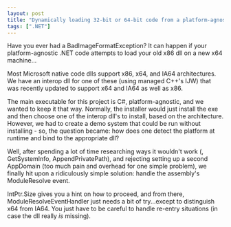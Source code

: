 ```yaml
---
layout: post
title: "Dynamically loading 32-bit or 64-bit code from a platform-agnostic executable"
tags: [".NET"]
---
```



Have you ever had a BadImageFormatException? It can happen if your platform-agnostic .NET code attempts to load your old x86 dll on a new x64 machine...





Most Microsoft native code dlls support x86, x64, and IA64 architectures. We have an interop dll for one of these (using managed C++'s IJW) that was recently updated to support x64 and IA64 as well as x86.





The main executable for this project is C#, platform-agnostic, and we wanted to keep it that way. Normally, the installer would just install the exe and then choose one of the interop dll's to install, based on the architecture. However, we had to create a demo system that could be run without installing - so, the question became: how does one detect the platform at runtime and bind to the appropriate dll?





Well, after spending a lot of time researching ways it wouldn't work (<probing>, GetSystemInfo, AppendPrivatePath), and rejecting setting up a second AppDomain (too much pain and overhead for one simple problem), we finally hit upon a ridiculously simple solution: handle the assembly's ModuleResolve event.





IntPtr.Size gives you a hint on how to proceed, and from there, ModuleResolveEventHandler just needs a bit of try...except to distinguish x64 from IA64. You just have to be careful to handle re-entry situations (in case the dll really _is_ missing).

